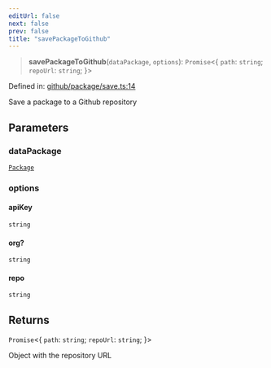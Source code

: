 ```yaml
---
editUrl: false
next: false
prev: false
title: "savePackageToGithub"
---
```


> **savePackageToGithub**(`dataPackage`, `options`): `Promise`\<\{ `path`: `string`; `repoUrl`: `string`; \}\>

Defined in: [github/package/save.ts:14](https://github.com/datisthq/dpkit/blob/7a3ebb9422265a09d2e84e0952d10e0101139f80/github/package/save.ts#L14)

Save a package to a Github repository

## Parameters

### dataPackage

[`Package`](/reference/dpkit/package/)

### options

#### apiKey

`string`

#### org?

`string`

#### repo

`string`

## Returns

`Promise`\<\{ `path`: `string`; `repoUrl`: `string`; \}\>

Object with the repository URL
